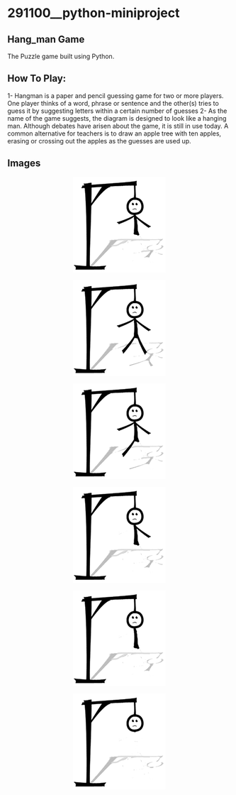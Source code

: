 # 291100__python-miniproject
## Hang_man Game
 The Puzzle game built using Python.
 
 ## How To Play:
1- Hangman is a paper and pencil guessing game for two or more players. One player thinks of a word, phrase or sentence and the other(s) tries to guess it by suggesting letters within a certain number of guesses
2- As the name of the game suggests, the diagram is designed to look like a hanging man. Although debates have arisen about the game, it is still in use today. A common alternative for teachers is to draw an apple tree with ten apples, erasing or crossing out the apples as the guesses are used up.

## Images
<p align="center">
  <img src=https://github.com/Harshbaisla/291100__python-miniproject/blob/main/Images/hangman1.png
</p>
<p align="center">
  <img src=https://github.com/Harshbaisla/291100__python-miniproject/blob/main/Images/hangman2.png
</p>
<p align="center">
  <img src=https://github.com/Harshbaisla/291100__python-miniproject/blob/main/Images/hangman3.png
</p>
<p align="center">
  <img src=https://github.com/Harshbaisla/291100__python-miniproject/blob/main/Images/hangman4.png
</p>
<p align="center">
  <img src=https://github.com/Harshbaisla/291100__python-miniproject/blob/main/Images/hangman5.png
</p>
<p align="center">
  <img src=https://github.com/Harshbaisla/291100__python-miniproject/blob/main/Images/hangman6.png
      
